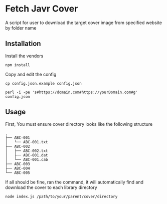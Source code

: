 # Fetch Javr Cover

A script for user to download the target cover image from specified website by folder name

## Installation

Install the vendors

    npm install

Copy and edit the config

    cp config.json.example config.json

    perl -i -pe 's#https://domain.com#https://yourDomain.com#g' config.json

## Usage

First, You must ensure cover directory looks like the following structure

    .
    ├── ABC-001
    │   └── ABC-001.txt
    ├── ABC-002
    │   ├── ABC-002.txt
    │   ├── ABC-001.dat
    │   └── ABC-001.cab
    ├── ABC-003
    ├── ABC-004
    └── ABC-005

If all should be fine, ran the command, it will automatically find and download the cover to each library directory

    node index.js /path/to/your/parent/cover/directory
